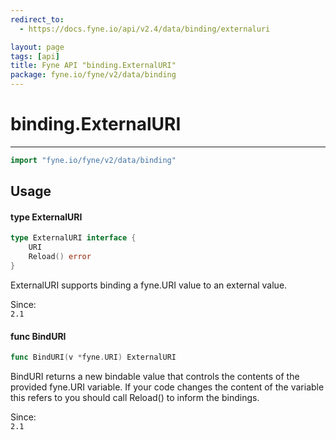 ```yaml
---
redirect_to:
  - https://docs.fyne.io/api/v2.4/data/binding/externaluri

layout: page
tags: [api]
title: Fyne API "binding.ExternalURI"
package: fyne.io/fyne/v2/data/binding
---
```

# binding.ExternalURI
---

```go
import "fyne.io/fyne/v2/data/binding"
```

## Usage

#### type ExternalURI

```go
type ExternalURI interface {
	URI
	Reload() error
}
```

ExternalURI supports binding a fyne.URI value to an external value.


<div class="since">Since: <code>
2.1</code></div>

#### func  BindURI

```go
func BindURI(v *fyne.URI) ExternalURI
```
BindURI returns a new bindable value that controls the contents of the provided fyne.URI variable. If your code changes the content of the variable this refers to you should call Reload() to inform the bindings.


<div class="since">Since: <code>
2.1</code></div>
